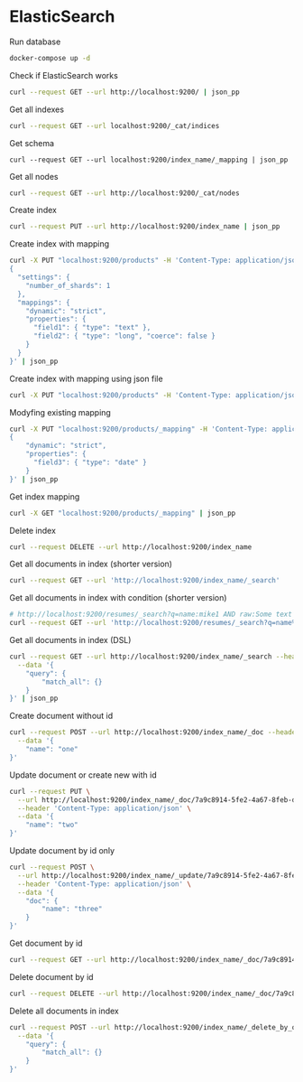 # ElasticSearch
Run database
```sh
docker-compose up -d
```
Check if ElasticSearch works
```sh
curl --request GET --url http://localhost:9200/ | json_pp
```
Get all indexes
```sh
curl --request GET --url localhost:9200/_cat/indices
```
Get schema
```
curl --request GET --url localhost:9200/index_name/_mapping | json_pp
```
Get all nodes
```sh
curl --request GET --url http://localhost:9200/_cat/nodes
```
Create index
```sh
curl --request PUT --url http://localhost:9200/index_name | json_pp
```
Create index with mapping
```sh
curl -X PUT "localhost:9200/products" -H 'Content-Type: application/json' -d'
{
  "settings": {
    "number_of_shards": 1
  },
  "mappings": {
    "dynamic": "strict",
    "properties": {
      "field1": { "type": "text" },
      "field2": { "type": "long", "coerce": false }
    }
  }
}' | json_pp
```
Create index with mapping using json file
```sh
curl -X PUT "localhost:9200/products" -H 'Content-Type: application/json' -d @es.json | json_pp
```
Modyfing existing mapping
```sh
curl -X PUT "localhost:9200/products/_mapping" -H 'Content-Type: application/json' -d'
{
    "dynamic": "strict",
    "properties": {
      "field3": { "type": "date" }
    }
}' | json_pp
```
Get index mapping
```sh
curl -X GET "localhost:9200/products/_mapping" | json_pp
```
Delete index
```sh
curl --request DELETE --url http://localhost:9200/index_name
```
Get all documents in index (shorter version)
```sh
curl --request GET --url 'http://localhost:9200/index_name/_search' 
```
Get all documents in index with condition (shorter version)
```sh
# http://localhost:9200/resumes/_search?q=name:mike1 AND raw:Some text
curl --request GET --url 'http://localhost:9200/resumes/_search?q=name%3Amike1%20AND%20raw%3ASome%20text' 
```
Get all documents in index (DSL)
```sh
curl --request GET --url http://localhost:9200/index_name/_search --header 'Content-Type: application/json' \
  --data '{
    "query": {
        "match_all": {}
    }
}' | json_pp
```
Create document without id
```sh
curl --request POST --url http://localhost:9200/index_name/_doc --header 'Content-Type: application/json' \
  --data '{
	"name": "one"
}'
```
Update document or create new with id
```sh
curl --request PUT \
  --url http://localhost:9200/index_name/_doc/7a9c8914-5fe2-4a67-8feb-d3f010645f48 \
  --header 'Content-Type: application/json' \
  --data '{
	"name": "two"
}'
```
Update document by id only
```sh
curl --request POST \
  --url http://localhost:9200/index_name/_update/7a9c8914-5fe2-4a67-8feb-d3f010645f48 \
  --header 'Content-Type: application/json' \
  --data '{
	"doc": {
		"name": "three"	
	}
}'
```
Get document by id
```sh
curl --request GET --url http://localhost:9200/index_name/_doc/7a9c8914-5fe2-4a67-8feb-d3f010645f48
```
Delete document by id
```sh
curl --request DELETE --url http://localhost:9200/index_name/_doc/7a9c8914-5fe2-4a67-8feb-d3f010645f48
```
Delete all documents in index
```sh
curl --request POST --url http://localhost:9200/index_name/_delete_by_query --header 'Content-Type: application/json' \
  --data '{
	"query": {
		"match_all": {}	
	}
}'
```
